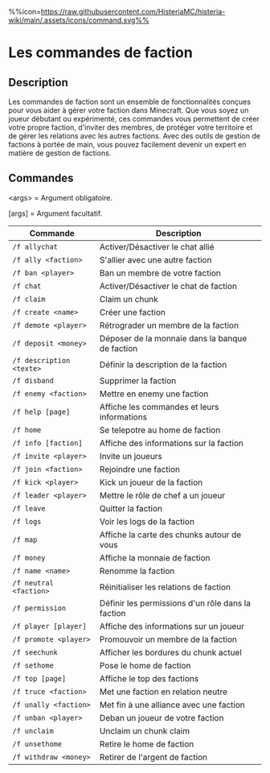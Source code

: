 %%icon=https://raw.githubusercontent.com/HisteriaMC/histeria-wiki/main/.assets/icons/command.svg%%
# Les commandes de faction

## Description
 Les commandes de faction sont un ensemble de fonctionnalités conçues pour vous aider à gérer votre faction dans Minecraft. Que vous soyez un joueur débutant ou expérimenté, ces commandes vous permettent de créer votre propre faction, d'inviter des membres, de protéger votre territoire et de gérer les relations avec les autres factions. Avec des outils de gestion de factions à portée de main, vous pouvez facilement devenir un expert en matière de gestion de factions.

## Commandes

\<args\> = Argument obligatoire.

[args] = Argument facultatif.

| Commande | Description |
| --- | --- |
| `/f allychat` | Activer/Désactiver le chat allié | 
| `/f ally <faction>` | S'allier avec une autre faction |
| `/f ban <player>` | Ban un membre de votre faction |
| `/f chat` | Activer/Désactiver le chat de faction |
| `/f claim` | Claim un chunk |
| `/f create <name>` | Créer une faction |
| `/f demote <player>` | Rétrograder un membre de la faction |
| `/f deposit <money>` | Déposer de la monnaie dans la banque de faction |
| `/f description <texte>` | Définir la description de la faction |
| `/f disband` | Supprimer la faction |
| `/f enemy <faction>` | Mettre en enemy une faction |
| `/f help [page]` | Affiche les commandes et leurs informations |
| `/f home` | Se telepotre au home de faction |
| `/f info [faction]` | Affiche des informations sur la faction |
| `/f invite <player>` | Invite un joueurs |
| `/f join <faction>` | Rejoindre une faction |
| `/f kick <player>` | Kick un joueur de la faction |
| `/f leader <player>` | Mettre le rôle de chef a un joueur |
| `/f leave` | Quitter la faction |
| `/f logs` | Voir les logs de la faction |
| `/f map` | Affiche la carte des chunks autour de vous |
| `/f money` | Affiche la monnaie de faction |
| `/f name <name>` | Renomme la faction |
| `/f neutral <faction>` | Réinitialiser les relations de faction |
| `/f permission` | Définir les permissions d'un rôle dans la faction |
| `/f player [player]` | Affiche des informations sur un joueur |
| `/f promote <player>` | Promouvoir un membre de la faction |
| `/f seechunk` | Afficher les bordures du chunk actuel |
| `/f sethome` | Pose le home de faction |
| `/f top [page]` | Affiche le top des factions |
| `/f truce <faction>` | Met une faction en relation neutre |
| `/f unally <faction>` | Met fin à une alliance avec une faction |
| `/f unban <player>` | Deban un joueur de votre faction |
| `/f unclaim` | Unclaim un chunk claim |
| `/f unsethome` | Retire le home de faction |
| `/f withdraw <money>` | Retirer de l'argent de faction |